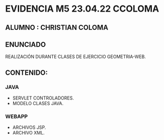 # EVIDENCIA M5 23.04.22 CCOLOMA

## ALUMNO : CHRISTIAN COLOMA

## ENUNCIADO
REALIZACIÓN DURANTE CLASES DE EJERCICIO GEOMETRIA-WEB.

## CONTENIDO:

### JAVA
- SERVLET CONTROLADORES.
- MODELO CLASES JAVA.

### WEBAPP
- ARCHIVOS JSP.
- ARCHIVO XML.